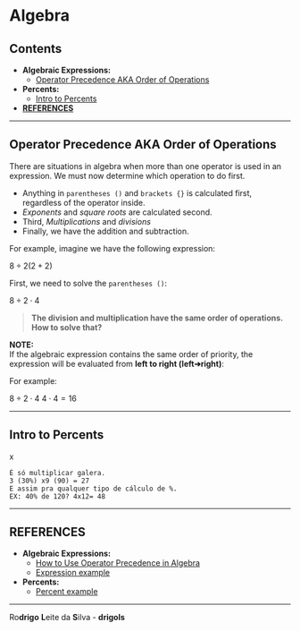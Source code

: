 # Algebra

## Contents

 - **Algebraic Expressions:**
   - [Operator Precedence AKA Order of Operations](#operator-precedence)
 - **Percents:**
   - [Intro to Percents](#intro-to-percents)
 - [**REFERENCES**](#ref)




































































































<!--- ( Algebraic Expressions ) --->

---

<div id="operator-precedence"></div>

## Operator Precedence AKA Order of Operations

There are situations in algebra when more than one operator is used in an expression. We must now determine which operation to do first.

 - Anything in `parentheses ()` and `brackets {}` is calculated first, regardless of the operator inside.
 - *Exponents* and *square roots* are calculated second.
 - Third, *Multiplications* and *divisions*
 - Finally, we have the addition and subtraction.

For example, imagine we have the following expression:

$8 \div 2 (2 + 2)$

First, we need to solve the `parentheses ()`:

$8 \div 2 \cdot 4$

> **The division and multiplication have the same order of operations. How to solve that?**

**NOTE:**  
If the algebraic expression contains the same order of priority, the expression will be evaluated from **left to right (left➔right)**:

For example:

$8 \div 2 \cdot 4$
$4 \cdot 4 = 16$









<!--- ( Percents ) --->

---

<div id="intro-to-percents"></div>

## Intro to Percents

x

```
É só multiplicar galera.
3 (30%) x9 (90) = 27
E assim pra qualquer tipo de cálculo de %.
EX: 40% de 120? 4x12= 48
```























<!--- ( REFERENCES ) --->

---

<div id="ref"></div>

## REFERENCES

 - **Algebraic Expressions:**
   - [How to Use Operator Precedence in Algebra](https://www.intmath.com/blog/mathematics/how-to-use-operator-precedence-in-algebra-12416)
   - [Expression example](https://www.instagram.com/p/Cw6GF4kLrz9/)
 - **Percents:**
   - [Percent example](https://www.instagram.com/p/Cw0qpWVPA46/)

---

Ro**drigo** **L**eite da **S**ilva - **drigols**
